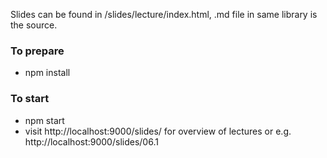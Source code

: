 

Slides can be found in /slides/lecture/index.html, .md file in same library is the source.

### To prepare

* npm install

### To start

* npm start
* visit http://localhost:9000/slides/ for overview of lectures or e.g. http://localhost:9000/slides/06.1

